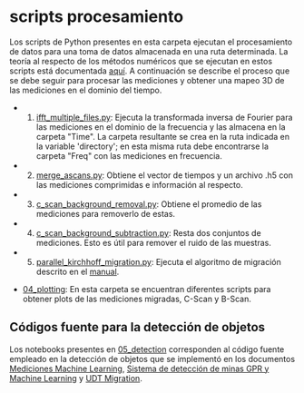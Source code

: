 # scripts procesamiento

Los scripts de Python presentes en esta carpeta ejecutan el procesamiento de datos para una toma de datos almacenada en una ruta determinada. La teoría al respecto de los métodos numéricos que se ejecutan en estos scripts está documentada [aquí](https://github.com/gdh-uniandes/GPR-Uniandes/blob/main/Documentos/01%20procesamiento%20de%20datos%20de%20GPR.pdf). A continuación se describe el proceso que se debe seguir para procesar las mediciones y obtener una mapeo 3D de las mediciones en el dominio del tiempo. 

* 1. [ifft_multiple_files.py](https://github.com/gdh-uniandes/GPR-Uniandes/blob/main/scripts%20procesamiento/01_ifft_gpr/ifft_multiple_files.py): Ejecuta la transformada inversa de Fourier para las mediciones en el dominio de la frecuencia y las almacena en la carpeta "Time". La carpeta resultante se crea en la ruta indicada en la variable 'directory'; en esta misma ruta debe encontrarse la carpeta "Freq" con las mediciones en frecuencia.

* 2. [merge_ascans.py](https://github.com/gdh-uniandes/GPR-Uniandes/blob/main/scripts%20procesamiento/02_gpr_utilities/merge_ascans.py): Obtiene el vector de tiempos y un archivo .h5 con las mediciones comprimidas e información al respecto.

* 3. [c_scan_background_removal.py](https://github.com/gdh-uniandes/GPR-Uniandes/blob/main/scripts%20procesamiento/03_processing/c_scan_background_removal.py): Obtiene el promedio de las mediciones para removerlo de estas.
* 4. [c_scan_background_subtraction.py](https://github.com/gdh-uniandes/GPR-Uniandes/blob/main/scripts%20procesamiento/03_processing/c_scan_background_subtraction.py): Resta dos conjuntos de mediciones. Esto es útil para remover el ruido de las muestras.

* 5. [parallel_kirchhoff_migration.py](https://github.com/gdh-uniandes/GPR-Uniandes/blob/main/scripts%20procesamiento/03_processing/parallel_kirchhoff_migration.py): Ejecuta el algoritmo de migración descrito en el [manual](https://github.com/gdh-uniandes/GPR-Uniandes/blob/main/Documentos/01%20procesamiento%20de%20datos%20de%20GPR.pdf).

* [04_plotting](https://github.com/gdh-uniandes/GPR-Uniandes/tree/main/scripts%20procesamiento/04_plotting): En esta carpeta se encuentran diferentes scripts para obtener plots de las mediciones migradas, C-Scan y B-Scan.

## Códigos fuente para la detección de objetos

Los notebooks presentes en [05_detection](https://github.com/gdh-uniandes/GPR-Uniandes/tree/main/scripts%20procesamiento/05_detection) corresponden al código fuente empleado en la detección de objetos que se implementó en los documentos [Mediciones Machine Learning](https://github.com/gdh-uniandes/GPR-Uniandes/tree/main/Documentos/Mediciones_Machine_Learning.pdf), [Sistema de detección de minas GPR y Machine Learning](https://github.com/gdh-uniandes/GPR-Uniandes/tree/main/Documentos/Sistema_de_detecci_n_de_minas_GPR_y_Machine_Learning.pdf) y [UDT Migration](https://github.com/gdh-uniandes/GPR-Uniandes/tree/main/Documentos/UDT_Migration.pdf).

